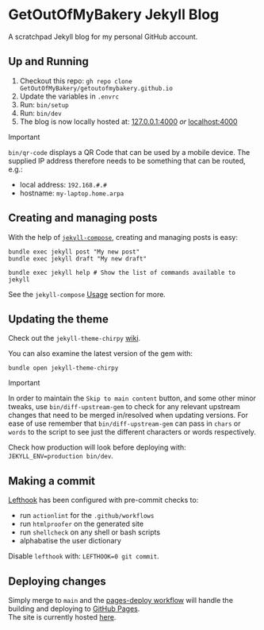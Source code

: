 # GetOutOfMyBakery Jekyll Blog
A scratchpad Jekyll blog for my personal GitHub account.

## Up and Running
1. Checkout this repo: `gh repo clone GetOutOfMyBakery/getoutofmybakery.github.io`
1. Update the variables in `.envrc`
1. Run: `bin/setup`
1. Run: `bin/dev`
1. The blog is now locally hosted at: [127.0.0.1:4000](http://127.0.0.1:4000/) _or_ [localhost:4000](http://localhost:4000/)

> [!IMPORTANT]
> `bin/qr-code` displays a QR Code that can be used by a mobile device. The supplied IP address therefore needs to be something that can be routed, e.g.:
> - local address: `192.168.#.#`
> - hostname: `my-laptop.home.arpa`

## Creating and managing posts
With the help of [`jekyll-compose`](https://github.com/jekyll/jekyll-compose), creating and managing posts is easy:
``` shell
bundle exec jekyll post "My new post"
bundle exec jekyll draft "My new draft"

bundle exec jekyll help # Show the list of commands available to jekyll
```
See the `jekyll-compose` [Usage](https://github.com/jekyll/jekyll-compose?tab=readme-ov-file#usage) section for more.

## Updating the theme
Check out the `jekyll-theme-chirpy` [wiki](https://github.com/cotes2020/jekyll-theme-chirpy/wiki).

You can also examine the latest version of the gem with:
```shell
bundle open jekyll-theme-chirpy
```
> [!IMPORTANT]
> In order to maintain the `Skip to main content` button, and some other minor tweaks, use `bin/diff-upstream-gem` to check for any relevant upstream changes that need to be merged in/resolved when updating versions.
> For ease of use remember that `bin/diff-upstream-gem` can pass in `chars` or `words` to the script to see just the different characters or words respectively.

Check how production will look before deploying with: `JEKYLL_ENV=production bin/dev`.

## Making a commit
[Lefthook](https://github.com/evilmartians/lefthook/) has been configured with pre-commit checks to:
- run `actionlint` for the `.github/workflows`
- run `htmlproofer` on the generated site
- run `shellcheck` on any shell or bash scripts
- alphabatise the user dictionary

Disable `lefthook` with: `LEFTHOOK=0 git commit`.

## Deploying changes
Simply merge to `main` and the [pages-deploy workflow](.github/workflows/pages-deploy.yml) will handle the building and deploying to [GitHub Pages](https://pages.github.com/).  
The site is currently hosted [here](https://getoutofmybakery.github.io/).
